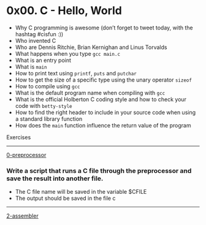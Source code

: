 # 0x00. C - Hello, World

- Why C programming is awesome (don’t forget to tweet today, with the hashtag #cisfun :))
- Who invented C
- Who are Dennis Ritchie, Brian Kernighan and Linus Torvalds
- What happens when you type `gcc main.c`
- What is an entry point
- What is `main`
- How to print text using `printf`, `puts` and `putchar`
- How to get the size of a specific type using the unary operator `sizeof`
- How to compile using `gcc`
- What is the default program name when compiling with `gcc`
- What is the official Holberton C coding style and how to check your code with `betty-style`
- How to find the right header to include in your source code when using a standard library function
- How does the `main` function influence the return value of the program

 Exercises 
<hr />

 [0-preprocessor](https://github.com/Gzoref/holbertonschool-low_level_programming/blob/master/0x00-hello_world/0-preprocessor)

### Write a script that runs a C file through the preprocessor and save the result into another file.
- The C file name will be saved in the variable $CFILE
- The output should be saved in the file c

<hr>

[2-assembler](https://github.com/Gzoref/holbertonschool-low_level_programming/blob/master/0x00-hello_world/1-compiler)
